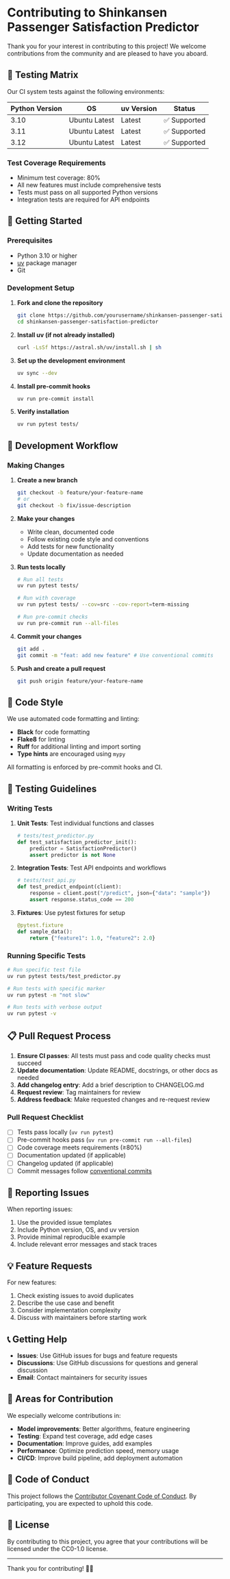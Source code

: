 # Contributing to Shinkansen Passenger Satisfaction Predictor

Thank you for your interest in contributing to this project! We welcome contributions from the community and are pleased to have you aboard.

## 🧪 Testing Matrix

Our CI system tests against the following environments:

| Python Version | OS | uv Version | Status |
|---------------|----|-----------|---------|
| 3.10 | Ubuntu Latest | Latest | ✅ Supported |
| 3.11 | Ubuntu Latest | Latest | ✅ Supported |
| 3.12 | Ubuntu Latest | Latest | ✅ Supported |

### Test Coverage Requirements
- Minimum test coverage: 80%
- All new features must include comprehensive tests
- Tests must pass on all supported Python versions
- Integration tests are required for API endpoints

## 🚀 Getting Started

### Prerequisites
- Python 3.10 or higher
- [uv](https://github.com/astral-sh/uv) package manager
- Git

### Development Setup

1. **Fork and clone the repository**
   ```bash
   git clone https://github.com/yourusername/shinkansen-passenger-satisfaction-predictor.git
   cd shinkansen-passenger-satisfaction-predictor
   ```

2. **Install uv (if not already installed)**
   ```bash
   curl -LsSf https://astral.sh/uv/install.sh | sh
   ```

3. **Set up the development environment**
   ```bash
   uv sync --dev
   ```

4. **Install pre-commit hooks**
   ```bash
   uv run pre-commit install
   ```

5. **Verify installation**
   ```bash
   uv run pytest tests/
   ```

## 🔄 Development Workflow

### Making Changes

1. **Create a new branch**
   ```bash
   git checkout -b feature/your-feature-name
   # or
   git checkout -b fix/issue-description
   ```

2. **Make your changes**
   - Write clean, documented code
   - Follow existing code style and conventions
   - Add tests for new functionality
   - Update documentation as needed

3. **Run tests locally**
   ```bash
   # Run all tests
   uv run pytest tests/
   
   # Run with coverage
   uv run pytest tests/ --cov=src --cov-report=term-missing
   
   # Run pre-commit checks
   uv run pre-commit run --all-files
   ```

4. **Commit your changes**
   ```bash
   git add .
   git commit -m "feat: add new feature" # Use conventional commits
   ```

5. **Push and create a pull request**
   ```bash
   git push origin feature/your-feature-name
   ```

## 📝 Code Style

We use automated code formatting and linting:

- **Black** for code formatting
- **Flake8** for linting
- **Ruff** for additional linting and import sorting
- **Type hints** are encouraged using `mypy`

All formatting is enforced by pre-commit hooks and CI.

## 🧪 Testing Guidelines

### Writing Tests

1. **Unit Tests**: Test individual functions and classes
   ```python
   # tests/test_predictor.py
   def test_satisfaction_predictor_init():
       predictor = SatisfactionPredictor()
       assert predictor is not None
   ```

2. **Integration Tests**: Test API endpoints and workflows
   ```python
   # tests/test_api.py
   def test_predict_endpoint(client):
       response = client.post("/predict", json={"data": "sample"})
       assert response.status_code == 200
   ```

3. **Fixtures**: Use pytest fixtures for setup
   ```python
   @pytest.fixture
   def sample_data():
       return {"feature1": 1.0, "feature2": 2.0}
   ```

### Running Specific Tests

```bash
# Run specific test file
uv run pytest tests/test_predictor.py

# Run tests with specific marker
uv run pytest -m "not slow"

# Run tests with verbose output
uv run pytest -v
```

## 📋 Pull Request Process

1. **Ensure CI passes**: All tests must pass and code quality checks must succeed
2. **Update documentation**: Update README, docstrings, or other docs as needed
3. **Add changelog entry**: Add a brief description to CHANGELOG.md
4. **Request review**: Tag maintainers for review
5. **Address feedback**: Make requested changes and re-request review

### Pull Request Checklist

- [ ] Tests pass locally (`uv run pytest`)
- [ ] Pre-commit hooks pass (`uv run pre-commit run --all-files`)
- [ ] Code coverage meets requirements (≥80%)
- [ ] Documentation updated (if applicable)
- [ ] Changelog updated (if applicable)
- [ ] Commit messages follow [conventional commits](https://www.conventionalcommits.org/)

## 🐛 Reporting Issues

When reporting issues:

1. Use the provided issue templates
2. Include Python version, OS, and uv version
3. Provide minimal reproducible example
4. Include relevant error messages and stack traces

## 💡 Feature Requests

For new features:

1. Check existing issues to avoid duplicates
2. Describe the use case and benefit
3. Consider implementation complexity
4. Discuss with maintainers before starting work

## 📞 Getting Help

- **Issues**: Use GitHub issues for bugs and feature requests
- **Discussions**: Use GitHub discussions for questions and general discussion
- **Email**: Contact maintainers for security issues

## 🎯 Areas for Contribution

We especially welcome contributions in:

- **Model improvements**: Better algorithms, feature engineering
- **Testing**: Expand test coverage, add edge cases
- **Documentation**: Improve guides, add examples
- **Performance**: Optimize prediction speed, memory usage
- **CI/CD**: Improve build pipeline, add deployment automation

## 📄 Code of Conduct

This project follows the [Contributor Covenant Code of Conduct](https://www.contributor-covenant.org/version/2/1/code_of_conduct/). By participating, you are expected to uphold this code.

## 📜 License

By contributing to this project, you agree that your contributions will be licensed under the CC0-1.0 license.

---

Thank you for contributing! 🚅✨
